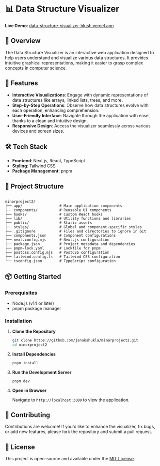 # 📊 Data Structure Visualizer

**Live Demo**: [data-structure-visualizer-blush.vercel.app](https://data-structure-visualizer-blush.vercel.app)

## 🧠 Overview

The Data Structure Visualizer is an interactive web application designed to help users understand and visualize various data structures. It provides intuitive graphical representations, making it easier to grasp complex concepts in computer science.

## 🚀 Features

* **Interactive Visualizations**: Engage with dynamic representations of data structures like arrays, linked lists, trees, and more.
* **Step-by-Step Operations**: Observe how data structures evolve with each operation, enhancing comprehension.
* **User-Friendly Interface**: Navigate through the application with ease, thanks to a clean and intuitive design.
* **Responsive Design**: Access the visualizer seamlessly across various devices and screen sizes.

## 🛠️ Tech Stack

* **Frontend**: Next.js, React, TypeScript
* **Styling**: Tailwind CSS
* **Package Management**: pnpm

## 📁 Project Structure

```

minorproject2/
├── app/                 # Main application components
├── components/          # Reusable UI components
├── hooks/               # Custom React hooks
├── lib/                 # Utility functions and libraries
├── public/              # Static assets
├── styles/              # Global and component-specific styles
├── .gitignore           # Files and directories to ignore in Git
├── components.json      # Component configurations
├── next.config.mjs      # Next.js configuration
├── package.json         # Project metadata and dependencies
├── pnpm-lock.yaml       # Lockfile for pnpm
├── postcss.config.mjs   # PostCSS configuration
├── tailwind.config.ts   # Tailwind CSS configuration
└── tsconfig.json        # TypeScript configuration
```



## 📦 Getting Started

### Prerequisites

* Node.js (v14 or later)
* pnpm package manager

### Installation

1. **Clone the Repository**

   ```bash
   git clone https://github.com/janakshukla/minorproject2.git
   cd minorproject2
   ```



2. **Install Dependencies**

   ```bash
   pnpm install
   ```



3. **Run the Development Server**

   ```bash
   pnpm dev
   ```



4. **Open in Browser**

   Navigate to `http://localhost:3000` to view the application.

## 🤝 Contributing

Contributions are welcome! If you'd like to enhance the visualizer, fix bugs, or add new features, please fork the repository and submit a pull request.

## 📄 License

This project is open-source and available under the [MIT License](LICENSE).


